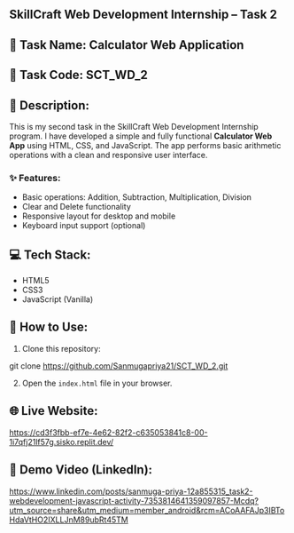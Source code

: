 ## SkillCraft Web Development Internship – Task 2

## 📌 Task Name: Calculator Web Application

## 🔗 Task Code: SCT_WD_2

## 📝 Description:
This is my second task in the SkillCraft Web Development Internship program. I have developed a simple and fully functional **Calculator Web App** using HTML, CSS, and JavaScript. The app performs basic arithmetic operations with a clean and responsive user interface.

### ✨ Features:
- Basic operations: Addition, Subtraction, Multiplication, Division
- Clear and Delete functionality
- Responsive layout for desktop and mobile
- Keyboard input support (optional)

## 💻 Tech Stack:
- HTML5
- CSS3
- JavaScript (Vanilla)

## 🚀 How to Use:
1. Clone this repository:

git clone https://github.com/Sanmugapriya21/SCT_WD_2.git

2. Open the `index.html` file in your browser.

## 🌐 Live Website:

https://cd3f3fbb-ef7e-4e62-82f2-c635053841c8-00-1i7qfj21lf57g.sisko.replit.dev/

## 🎥 Demo Video (LinkedIn):

https://www.linkedin.com/posts/sanmuga-priya-12a855315_task2-webdevelopment-javascript-activity-7353814641359097857-Mcdq?utm_source=share&utm_medium=member_android&rcm=ACoAAFAJp3IBToHdaVtHO2IXLLJnM89ubRt45TM

